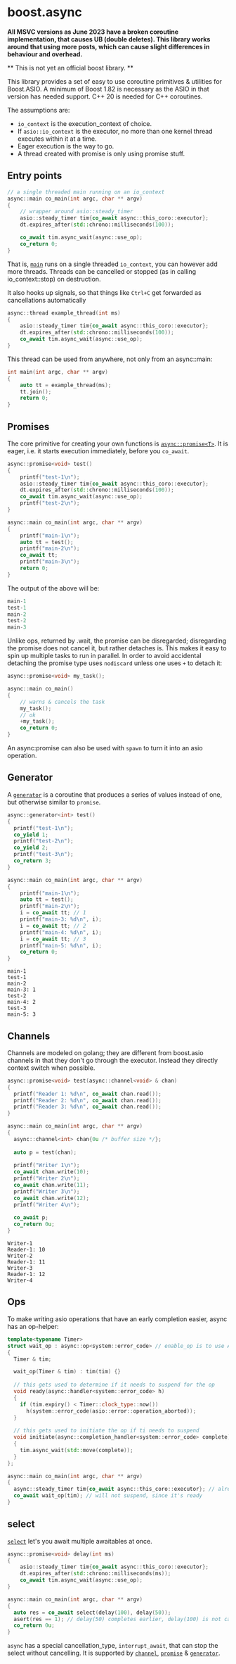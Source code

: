 # boost.async

**All MSVC versions as June 2023 have a broken coroutine implementation, that causes UB (double deletes).
This library works around that using more posts, which can cause slight differences in behaviour and overhead.**

** This is not yet an official boost library. **

This library provides a set of easy to use coroutine primitives & utilities for Boost.ASIO. A minimum of Boost 1.82 is necessary as the ASIO in that version has needed support. C++ 20 is needed for C++ coroutines.

The assumptions are:

 - `io_context` is the execution_context of choice.
 - If `asio::io_context` is the executor, no more than one kernel thread executes within it at a time.
 - Eager execution is the way to go.
 - A thread created with promise is only using promise stuff.

## Entry points

```cpp
// a single threaded main running on an io_context
async::main co_main(int argc, char ** argv)
{
    // wrapper around asio::steady_timer
    asio::steady_timer tim{co_await async::this_coro::executor};
    dt.expires_after(std::chrono::milliseconds(100));

    co_await tim.async_wait(async::use_op);
    co_return 0;
}
```

That is, [`main`](doc/reference/main.adoc) runs on a single threaded `io_context`, you can however add more threads. Threads can be cancelled or stopped (as in calling io_context::stop) on destruction.

It also hooks up signals, so that things like `Ctrl+C` get forwarded as cancellations automatically

```cpp
async::thread example_thread(int ms)
{
    asio::steady_timer tim{co_await async::this_coro::executor};
    dt.expires_after(std::chrono::milliseconds(100));
    co_await tim.async_wait(async::use_op);
}
```

This thread can be used from anywhere, not only from an async::main:

```cpp
int main(int argc, char ** argv)
{
    auto tt = example_thread(ms);
    tt.join();
    return 0;
}
```

## Promises

The core primitive for creating your own functions is [`async::promise<T>`](doc/reference/promise.adoc).
It is eager, i.e. it starts execution immediately, before you `co_await`.

```cpp
async::promise<void> test()
{
    printf("test-1\n");
    asio::steady_timer tim{co_await async::this_coro::executor};
    dt.expires_after(std::chrono::milliseconds(100));
    co_await tim.async_wait(async::use_op);
    printf("test-2\n");
}

async::main co_main(int argc, char ** argv)
{
    printf("main-1\n");
    auto tt = test();
    printf("main-2\n");
    co_await tt;
    printf("main-3\n");
    return 0;
}
```

The output of the above will be:

```cpp
main-1
test-1
main-2
test-2
main-3
```

Unlike ops, returned by .wait, the promise can be disregarded; disregarding the promise does not cancel it, but rather detaches is. This makes it easy to 
spin up multiple tasks to run in parallel. In order to avoid accidental detaching the promise type uses `nodiscard` unless one uses `+` to detach it:

```cpp
async::promise<void> my_task();

async::main co_main()
{
    // warns & cancels the task
    my_task();
    // ok
    +my_task();
    co_return 0;
}
```

An async:promise can also be used with `spawn` to turn it into an asio operation.

## Generator

A [`generator`](doc/reference/generator.adoc) is a coroutine that produces a series of values instead of one, but otherwise similar to `promise`.

```cpp
async::generator<int> test()
{
  printf("test-1\n");
  co_yield 1;
  printf("test-2\n");
  co_yield 2;
  printf("test-3\n");
  co_return 3;
}

async::main co_main(int argc, char ** argv)
{
    printf("main-1\n");
    auto tt = test();
    printf("main-2\n");
    i = co_await tt; // 1
    printf("main-3: %d\n", i);
    i = co_await tt; // 2
    printf("main-4: %d\n", i);
    i = co_await tt; // 3
    printf("main-5: %d\n", i);
    co_return 0;
}
```

```
main-1
test-1
main-2
main-3: 1
test-2
main-4: 2
test-3
main-5: 3
```

## Channels

Channels are modeled on golang; they are different from boost.asio channels in that they don't go through the executor.
Instead they directly context switch when possible.

```cpp
async::promise<void> test(async::channel<void> & chan)
{
  printf("Reader 1: %d\n", co_await chan.read());
  printf("Reader 2: %d\n", co_await chan.read());
  printf("Reader 3: %d\n", co_await chan.read());
}

async::main co_main(int argc, char ** argv)
{
  async::channel<int> chan{0u /* buffer size */};
  
  auto p = test(chan);
  
  printf("Writer 1\n");
  co_await chan.write(10);
  printf("Writer 2\n");
  co_await chan.write(11);
  printf("Writer 3\n");
  co_await chan.write(12);
  printf("Writer 4\n");
  
  co_await p;
  co_return 0u;
}
```

````
Writer-1
Reader-1: 10
Writer-2
Reader-1: 11
Writer-3
Reader-1: 12
Writer-4
````

## Ops

To make writing asio operations that have an early completion easier, async has an op-helper:

```cpp
template<typename Timer>
struct wait_op : async::op<system::error_code> // enable_op is to use ADL
{
  Timer & tim;

  wait_op(Timer & tim) : tim(tim) {}
  
  // this gets used to determine if it needs to suspend for the op
  void ready(async::handler<system::error_code> h)
  {
    if (tim.expiry() < Timer::clock_type::now())
      h(system::error_code(asio::error::operation_aborted));
  }
  
  // this gets used to initiate the op if ti needs to suspend
  void initiate(async::completion_handler<system::error_code> complete)
  {
    tim.async_wait(std::move(complete));
  }
};

async::main co_main(int argc, char ** argv)
{
  async::steady_timer tim{co_await async::this_coro::executor}; // already expired
  co_await wait_op(tim); // will not suspend, since it's ready
}

```


## select

[`select`](doc/reference/select.adoc) let's you await multiple awaitables at once. 

```cpp
async::promise<void> delay(int ms)
{
    asio::steady_timer tim{co_await async::this_coro::executor};
    dt.expires_after(std::chrono::milliseconds(ms));
    co_await tim.async_wait(async::use_op);
}

async::main co_main(int argc, char ** argv)
{
  auto res = co_await select(delay(100), delay(50));
  asert(res == 1); // delay(50) completes earlier, delay(100) is not cancelled  
  co_return 0u;
}
```

`async` has a special cancellation_type, `interrupt_await`, that can stop the select without cancelling. 
It is supported by [`channel`](doc/reference/channel.adoc), [`promise`](doc/reference/promise.adoc) & [`generator`](doc/reference/generator.adoc). 

## 
